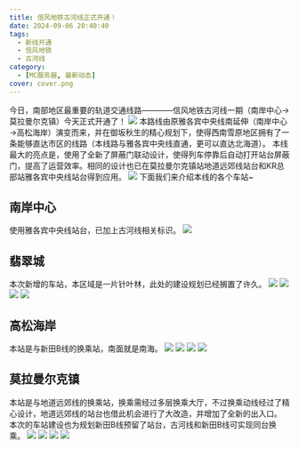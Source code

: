 ```yaml
---
title: 信风地铁古河线正式开通！
date: 2024-09-06 20:40:40
tags:
  - 新线开通
  - 信风地铁
  - 古河线
category:
  - [MC服务器, 最新动态]
cover: cover.png
---
```

今日，南部地区最重要的轨道交通线路————信风地铁古河线一期（南岸中心→莫拉曼尔克镇）今天正式开通了！
![](Line_TF.png)
本路线由原雅各宾中央线南延伸（南岸中心→高松海岸）演变而来，并在御坂秋生的精心规划下，使得西南雪原地区拥有了一条能够直达市区的线路（本线路与雅各宾中央线直通，更可以直达北海道）。
本线最大的亮点是，使用了全新了屏蔽门联动设计，使得列车停靠后自动打开站台屏蔽门，提高了运营效率。相同的设计也已在莫拉曼尔克镇站地道远郊线站台和KR总部站雅各宾中央线站台得到应用。
![](2024-09-06_21.51.56.png)
下面我们来介绍本线的各个车站~
## 南岸中心
使用雅各宾中央线站台，已加上古河线相关标识。
![](2024-09-06_21.24.46.png)
## 翡翠城
本次新增的车站，本区域是一片针叶林，此处的建设规划已经搁置了许久。
![](https://act-webstatic.blueakio.com/2024/09/02/66d5aa3ec90e7.png)
![](https://act-webstatic.blueakio.com/2024/09/02/66d5aa59e9e48.png)
![](https://act-webstatic.blueakio.com/2024/09/02/66d5aa5e6daa0.png)
![](https://act-webstatic.blueakio.com/2024/09/02/66d5aa274438d.png)
## 高松海岸
本站是与新田B线的换乘站，南面就是南海。
![](https://act-webstatic.blueakio.com/2024/09/02/66d5a983f0fa2.png)
![](https://act-webstatic.blueakio.com/2024/09/02/66d5a9bf274d7.png)
![](https://act-webstatic.blueakio.com/2024/09/02/66d5a9c6795e5.png)
![](https://act-webstatic.blueakio.com/2024/09/02/66d5a9d907988.png)
## 莫拉曼尔克镇
本站是与地道远郊线的换乘站，换乘需经过多层换乘大厅，不过换乘动线经过了精心设计，地道远郊线的站台也借此机会进行了大改造，并增加了全新的出入口。
本次的车站建设也为规划新田B线预留了站台，古河线和新田B线可实现同台换乘。
![](https://act-webstatic.blueakio.com/2024/09/06/66d9e44fc1e5a.png)
![](https://act-webstatic.blueakio.com/2024/09/06/66d9e45941be9.png)
![](https://act-webstatic.blueakio.com/2024/09/06/66d9e45dd432d.png)
![](https://act-webstatic.blueakio.com/2024/09/06/66d9e460f1c7f.png)
